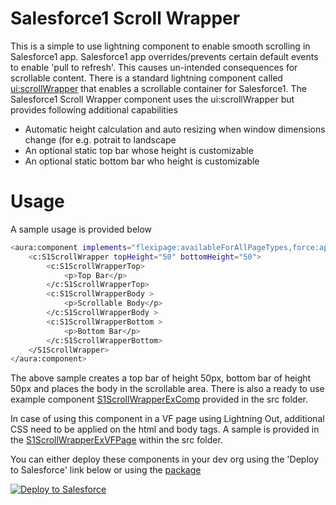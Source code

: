 # Salesforce1 Scroll Wrapper

This is a simple to use lightning component to enable smooth scrolling in Salesforce1 app. Salesforce1 app overrides/prevents certain default events to enable 'pull to refresh'. This causes un-intended consequences for scrollable content. There is a standard lightning component called [ui:scrollWrapper] that enables a scrollable container for Salesforce1. The Salesforce1 Scroll Wrapper component uses the ui:scrollWrapper but provides following additional capabilities

* Automatic height calculation and auto resizing when window dimensions change (for e.g. potrait to landscape
* An optional static top bar whose height is customizable
* An optional static bottom bar who height is customizable

# Usage
A sample usage is provided below
```sh
<aura:component implements="flexipage:availableForAllPageTypes,force:appHostable">
    <c:S1ScrollWrapper topHeight="50" bottomHeight="50">
        <c:S1ScrollWrapperTop>
            <p>Top Bar</p>
        </c:S1ScrollWrapperTop>
        <c:S1ScrollWrapperBody >
            <p>Scrollable Body</p>
        </c:S1ScrollWrapperBody >
        <c:S1ScrollWrapperBottom >
            <p>Bottom Bar</p>
        </c:S1ScrollWrapperBottom>
    </S1ScrollWrapper>
</aura:component>
```
The above sample creates a top bar of height 50px, bottom bar of height 50px and places the body in the scrollable area. There is also a ready to use example component [S1ScrollWrapperExComp] provided in the src folder.

In case of using this component in a VF page using Lightning Out, additional CSS need to be applied on the html and body tags. A sample is provided in the [S1ScrollWrapperExVFPage] within the src folder.

You can either deploy these components in your dev org using the 'Deploy to Salesforce' link below or using the [package]

<a href="https://githubsfdeploy.herokuapp.com?">
  <img alt="Deploy to Salesforce"
       src="https://raw.githubusercontent.com/afawcett/githubsfdeploy/master/deploy.png">
</a>

[ui:scrollWrapper]: <https://developer.salesforce.com/docs/atlas.en-us.lightning.meta/lightning/aura_compref_ui_scrollerWrapper.htm>
[S1ScrollWrapperExComp]: <https://github.com/kumarrk21/S1ScrollWrapper/tree/master/src/aura/S1ScrollWrapperExComp>
[S1ScrollWrapperExVFPage]: <https://github.com/kumarrk21/S1ScrollWrapper/blob/master/src/pages/S1ScrollWrapperExVFPage.page>
[package]: <https://login.salesforce.com/packaging/installPackage.apexp?p0=04t1a00000024Tw>
